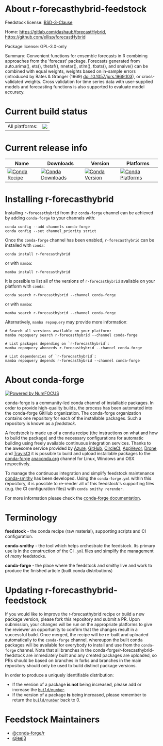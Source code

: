 About r-forecasthybrid-feedstock
================================

Feedstock license: [BSD-3-Clause](https://github.com/conda-forge/r-forecasthybrid-feedstock/blob/main/LICENSE.txt)

Home: https://gitlab.com/dashaub/forecastHybrid, https://github.com/ellisp/forecastHybrid

Package license: GPL-3.0-only

Summary: Convenient functions for ensemble forecasts in R combining approaches from the 'forecast' package. Forecasts generated from auto.arima(), ets(), thetaf(), nnetar(), stlm(), tbats(), and snaive() can be combined with equal weights, weights based on in-sample errors (introduced by Bates & Granger (1969) <doi:10.1057/jors.1969.103>), or cross-validated weights. Cross validation for time series data with user-supplied models and forecasting functions is also supported to evaluate model accuracy.

Current build status
====================


<table><tr><td>All platforms:</td>
    <td>
      <a href="https://dev.azure.com/conda-forge/feedstock-builds/_build/latest?definitionId=17777&branchName=main">
        <img src="https://dev.azure.com/conda-forge/feedstock-builds/_apis/build/status/r-forecasthybrid-feedstock?branchName=main">
      </a>
    </td>
  </tr>
</table>

Current release info
====================

| Name | Downloads | Version | Platforms |
| --- | --- | --- | --- |
| [![Conda Recipe](https://img.shields.io/badge/recipe-r--forecasthybrid-green.svg)](https://anaconda.org/conda-forge/r-forecasthybrid) | [![Conda Downloads](https://img.shields.io/conda/dn/conda-forge/r-forecasthybrid.svg)](https://anaconda.org/conda-forge/r-forecasthybrid) | [![Conda Version](https://img.shields.io/conda/vn/conda-forge/r-forecasthybrid.svg)](https://anaconda.org/conda-forge/r-forecasthybrid) | [![Conda Platforms](https://img.shields.io/conda/pn/conda-forge/r-forecasthybrid.svg)](https://anaconda.org/conda-forge/r-forecasthybrid) |

Installing r-forecasthybrid
===========================

Installing `r-forecasthybrid` from the `conda-forge` channel can be achieved by adding `conda-forge` to your channels with:

```
conda config --add channels conda-forge
conda config --set channel_priority strict
```

Once the `conda-forge` channel has been enabled, `r-forecasthybrid` can be installed with `conda`:

```
conda install r-forecasthybrid
```

or with `mamba`:

```
mamba install r-forecasthybrid
```

It is possible to list all of the versions of `r-forecasthybrid` available on your platform with `conda`:

```
conda search r-forecasthybrid --channel conda-forge
```

or with `mamba`:

```
mamba search r-forecasthybrid --channel conda-forge
```

Alternatively, `mamba repoquery` may provide more information:

```
# Search all versions available on your platform:
mamba repoquery search r-forecasthybrid --channel conda-forge

# List packages depending on `r-forecasthybrid`:
mamba repoquery whoneeds r-forecasthybrid --channel conda-forge

# List dependencies of `r-forecasthybrid`:
mamba repoquery depends r-forecasthybrid --channel conda-forge
```


About conda-forge
=================

[![Powered by
NumFOCUS](https://img.shields.io/badge/powered%20by-NumFOCUS-orange.svg?style=flat&colorA=E1523D&colorB=007D8A)](https://numfocus.org)

conda-forge is a community-led conda channel of installable packages.
In order to provide high-quality builds, the process has been automated into the
conda-forge GitHub organization. The conda-forge organization contains one repository
for each of the installable packages. Such a repository is known as a *feedstock*.

A feedstock is made up of a conda recipe (the instructions on what and how to build
the package) and the necessary configurations for automatic building using freely
available continuous integration services. Thanks to the awesome service provided by
[Azure](https://azure.microsoft.com/en-us/services/devops/), [GitHub](https://github.com/),
[CircleCI](https://circleci.com/), [AppVeyor](https://www.appveyor.com/),
[Drone](https://cloud.drone.io/welcome), and [TravisCI](https://travis-ci.com/)
it is possible to build and upload installable packages to the
[conda-forge](https://anaconda.org/conda-forge) [anaconda.org](https://anaconda.org/)
channel for Linux, Windows and OSX respectively.

To manage the continuous integration and simplify feedstock maintenance
[conda-smithy](https://github.com/conda-forge/conda-smithy) has been developed.
Using the ``conda-forge.yml`` within this repository, it is possible to re-render all of
this feedstock's supporting files (e.g. the CI configuration files) with ``conda smithy rerender``.

For more information please check the [conda-forge documentation](https://conda-forge.org/docs/).

Terminology
===========

**feedstock** - the conda recipe (raw material), supporting scripts and CI configuration.

**conda-smithy** - the tool which helps orchestrate the feedstock.
                   Its primary use is in the construction of the CI ``.yml`` files
                   and simplify the management of *many* feedstocks.

**conda-forge** - the place where the feedstock and smithy live and work to
                  produce the finished article (built conda distributions)


Updating r-forecasthybrid-feedstock
===================================

If you would like to improve the r-forecasthybrid recipe or build a new
package version, please fork this repository and submit a PR. Upon submission,
your changes will be run on the appropriate platforms to give the reviewer an
opportunity to confirm that the changes result in a successful build. Once
merged, the recipe will be re-built and uploaded automatically to the
`conda-forge` channel, whereupon the built conda packages will be available for
everybody to install and use from the `conda-forge` channel.
Note that all branches in the conda-forge/r-forecasthybrid-feedstock are
immediately built and any created packages are uploaded, so PRs should be based
on branches in forks and branches in the main repository should only be used to
build distinct package versions.

In order to produce a uniquely identifiable distribution:
 * If the version of a package **is not** being increased, please add or increase
   the [``build/number``](https://docs.conda.io/projects/conda-build/en/latest/resources/define-metadata.html#build-number-and-string).
 * If the version of a package **is** being increased, please remember to return
   the [``build/number``](https://docs.conda.io/projects/conda-build/en/latest/resources/define-metadata.html#build-number-and-string)
   back to 0.

Feedstock Maintainers
=====================

* [@conda-forge/r](https://github.com/conda-forge/r/)
* [@leej3](https://github.com/leej3/)

